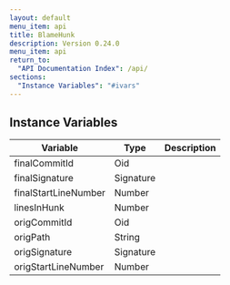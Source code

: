 ```yaml
---
layout: default
menu_item: api
title: BlameHunk
description: Version 0.24.0
menu_item: api
return_to:
  "API Documentation Index": /api/
sections:
  "Instance Variables": "#ivars"
---
```


## <a name="ivars"></a>Instance Variables

| Variable | Type | Description |
| --- | --- | --- |
| <a name="finalCommitId"></a>finalCommitId | Oid |  |
| <a name="finalSignature"></a>finalSignature | Signature |  |
| <a name="finalStartLineNumber"></a>finalStartLineNumber | Number |  |
| <a name="linesInHunk"></a>linesInHunk | Number |  |
| <a name="origCommitId"></a>origCommitId | Oid |  |
| <a name="origPath"></a>origPath | String |  |
| <a name="origSignature"></a>origSignature | Signature |  |
| <a name="origStartLineNumber"></a>origStartLineNumber | Number |  |

